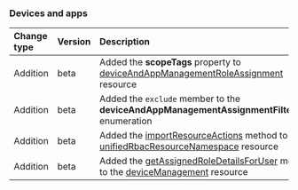### Devices and apps

| **Change type** | **Version** | **Description** |
|:---|:---|:---|
|Addition|beta|Added the **scopeTags** property to [deviceAndAppManagementRoleAssignment](https://docs.microsoft.com/en-us/graph/api/resources/intune-deviceAndAppManagementRoleAssignment?view=graph-rest-beta) resource|
|Addition|beta|Added the `exclude` member to the **deviceAndAppManagementAssignmentFilterType** enumeration|
|Addition|beta|Added the [importResourceActions](https://docs.microsoft.com/en-us/graph/api/intune-unifiedRbacResourceNamespace-importResourceActions?view=graph-rest-beta) method to the [unifiedRbacResourceNamespace](https://docs.microsoft.com/en-us/graph/api/resources/intune-unifiedRbacResourceNamespace?view=graph-rest-beta) resource|
|Addition|beta|Added the [getAssignedRoleDetailsForUser](https://docs.microsoft.com/en-us/graph/api/intune-deviceManagement-getAssignedRoleDetailsForUser?view=graph-rest-beta) method to the [deviceManagement](https://docs.microsoft.com/en-us/graph/api/resources/intune-deviceManagement?view=graph-rest-beta) resource|
